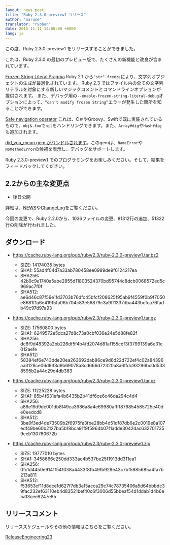 ```yaml
---
layout: news_post
title: "Ruby 2.3.0-preview1 リリース"
author: "naruse"
translator: "ryoben"
date: 2015-11-11 14:00:00 +0000
lang: ja
---
```


この度、Ruby 2.3.0-preview1 をリリースすることができました。

これは、Ruby 2.3.0 の最初のプレビュー版で、たくさんの新機能と改良が含まれています。

[Frozen String Literal
Pragma](https://bugs.ruby-lang.org/issues/11473) Ruby 2.1 から`"str".freeze`により、文字列オブジェクトの生成が最適化されています。
Ruby 2.3 ではファイル内の全ての文字列リテラルを対象にする新しいマジックコメントとコマンドラインオプションが提供されます。
また、デバッグ用の`--enable-frozen-string-literal-debug`オプションによって、`“can’t modify frozen String”`エラーが発生した箇所を知ることができます。

[Safe navigation operator](https://bugs.ruby-lang.org/issues/11537) これは、C＃やGroovy、Swiftで既に実装されているもので、`obj&.foo`で`nil`をハンドリングできます。また、`Array#dig`や`Hash#dig`も追加されます。

[did_you_mean gem がバンドルされます](https://bugs.ruby-lang.org/issues/11252)。このgemは、`NameError`や`NoMethodError`の候補を表示し、デバッグをサポートします。

Ruby 2.3.0-preview1 でのプログラミングをお楽しみください。そして、結果をフィードバックしてください。

## 2.2からの主な変更点

* 後日公開

詳細は、[NEWS](https://github.com/ruby/ruby/blob/v2_3_0_preview1/NEWS)や[ChangeLog](https://github.com/ruby/ruby/blob/v2_3_0_preview1/ChangeLog)をご覧ください。

今回の変更で、Ruby 2.2.0から、1036ファイルの変更、81312行の追加、51322行の削除が行われました。

## ダウンロード

* <https://cache.ruby-lang.org/pub/ruby/2.3/ruby-2.3.0-preview1.tar.bz2>

  * SIZE:   14174035 bytes
  * SHA1:   55ad4f04d7a33ab780458ee0999de9f6124217ea
  * SHA256: 42b9c9e1740a5abe2855d11803524370bd95744c8dcb0068572ed5c969ac7f0f
  * SHA512: ae6d46c87f59e1fd3703b76dfc45bfcf208625f95ab9f4559f0b9f7050e8681f1a6e419f5fa06b704c83e56879c3a9ff1337dba443bcfca76fadb49c97d97a93

* <https://cache.ruby-lang.org/pub/ruby/2.3/ruby-2.3.0-preview1.tar.gz>

  * SIZE:   17560800 bytes
  * SHA1:   6249572e5dca27d8c73a0cbf036e24e5d88fe82f
  * SHA256: dc8f9d48392a2bb226df5f4b4fd2074d81af155cdf3f3799139a6e31e012aefe
  * SHA512: 58384ef6e743dde20ea263692dab86ce9d6d22d722ef4c02a84396aa3128ce06d933d9b69078a3cd666d72320a8a6ffdc93296bc0d5338595b2a44c29d4db383

* <https://cache.ruby-lang.org/pub/ruby/2.3/ruby-2.3.0-preview1.tar.xz>

  * SIZE:   11225228 bytes
  * SHA1:   85b4f631efa4b6435b2b41df6ce6c46da294c4d4
  * SHA256: a88e19d9dc001db8f49ca3986a8a4e69980affff876854585725e40de0eedcd8
  * SHA512: 3be0f3ed4de73509b2f6975fe3fbe28bb4d51df87db6e2c0019e8a107edf49be60b2127ba5b18bca91f9f5964b07f1adde3042dac6327017359eeb130760672b

* <https://cache.ruby-lang.org/pub/ruby/2.3/ruby-2.3.0-preview1.zip>

  * SIZE:   19777010 bytes
  * SHA1:   3458666c250dd333ac4b537be25f1913dd311ea1
  * SHA256: 0fc1d4450e9141f541038a4433f8fb49fb929e43c7bf5985685a4fa7b213a811
  * SHA512: f53653cf11d8dce1d627f7db3a15acca29c74c78735406a5d64bbbdc39fac232ef63110eb4d83521bef40c6f3006d55bbeaf54d1ddab1d4b6e5a13cee9247e85

## リリースコメント

リリーススケジュールやその他の情報はこちらをご覧ください。

[ReleaseEngineering23](https://bugs.ruby-lang.org/projects/ruby-trunk/wiki/ReleaseEngineering23)
